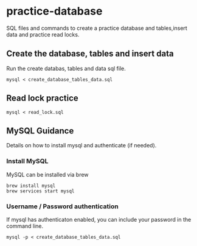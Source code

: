 # practice-database

SQL files and commands to create a practice database and tables,insert data and practice read locks.

## Create the database, tables and insert data

Run the create databas, tables and data sql file.

```
mysql < create_database_tables_data.sql
```

## Read lock practice

```
mysql < read_lock.sql
```

## MySQL Guidance

Details on how to install mysql and authenticate (if needed).

### Install MySQL

MySQL can be installed via brew

```
brew install mysql
brew services start mysql
```

### Username / Password authentication

If mysql has authenticaton enabled, you can include your password in the command line.

```
mysql -p < create_database_tables_data.sql
```
